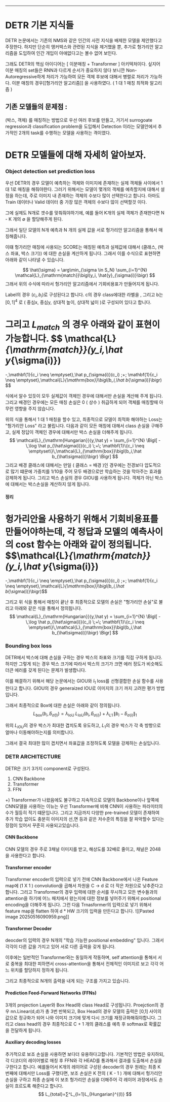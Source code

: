 ---
# DETR 기본 지식들 
DETR 논문에서는 기존의 NMS와 같은 인간의 사전 지식을 배제한 모델을 제안했다고 주장한다. 하지만 단순히 앵커박스와 관련된 지식을 제거했을 뿐, 추가로 헝가리안 알고리즘을 도입하여 인간 개입이 아애없다고는 볼수 없어 보인다.

그래도 DETR의 핵심 아이디어는 [ 이분매칭 + Transformer ] 아키텍처이다. 싶지어 이분 매칭의 set들은 RNN과 다르게 순서가 중요하지 않다 보니깐 Non-Autoregressive하게 처리가 가능하여 모든 객체 후보에 대해서 병렬로 처리가 가능하다.
이분 매칭의 경우[[헝가리안 알고리즘]] 을 사용하였다. ( 1 대 1 매칭 최적화 알고리즘 )

## 기존 모델들의 문제점 : 
(박스, 객체) 를 매칭하는 방법으로 우선 여러 후보를 만들고, 거기서 surrogoate regression과 classification problem을 도입해서 Detection 이라는 모델안에서 추가적인 2개의 task를 수행하는 모델을 사용하는 격이였다.


# DETR 모델들에 대해 자세히 알아보자.

### Object detection set prediction loss
우선 DETR의 경우 모델이 예측하는 객체와 이미지에 존재하는 실제 객체들 사이에서 1 대 1로 매칭을 해줘야한다. 그러기 위해서는 모델이 몇개의 객체를 예측할지에 대해서 설정을 하는데, 주로 이미지 내 존재하는 객체의 수보다 많이 선택한다고 합니다. 아마도 Train 데이터나 Valid 데이터 중 가장 많은 객체의 수보다 많이 선택할것 이다. 

그에 실제도 N개로 갯수를 맞춰줘야하기에, 예를 들어 K개의 실제 객체가 존재한다면 N - K 개의 $\emptyset$ 을 할당해주게 된다.

그래서 일단 모델의 N개 예측과 N 개의 실제 값을 서로 헝가리안 알고리즘을 통해서 매칭해줍니다.

이떄 헝가리안 매칭에 사용되는 SCORE는 매칭된 예측과 실제값에 대해서 (클래스, (박스 좌표, 박스 크기)) 에 대한 손실을 계산하게 됩니다. 그래서 이를 수식으로 표현하면 아래와 같이 나타낼 수 있습니다. 

$$
\hat{\sigma}
= \arg\min_{\sigma \in S_N}
\sum_{i=1}^{N}
\mathcal{L}_{\mathrm{match}}\bigl(y_i, \hat{y}_{\sigma(i)}\bigr)
$$
그래서 위의 수식에 따라서 헝가리안 알고리즘에서 기회비용표가 만들어지게 됩니다. 

Label의 경우 $(c_{i},b_{i})$로 구성된다고 합니다. c의 경우 class에대한 라벨을 , 그리고 b는 $[0,1]^4$ 로 ( 중심x, 중심y, 상대적 높이, 상대적 넓이 )로 구성되어 있다고 합니다.

그리고 $L_{match}$ 의 경우 아래와 같이 표현이 가능합니다.
$$
\mathcal{L}_{\mathrm{match}}(y_i,\hat y_{\sigma(i)})
=
-\,\mathbf{1}\{c_i \neq \emptyset\}\,\hat p_{\sigma(i)}(c_i)
\;+\;
\mathbf{1}\{c_i \neq \emptyset\}\,\mathcal{L}_{\mathrm{box}}\bigl(b_i,\hat b_{\sigma(i)}\bigr)
$$

식에서 알수 있듯이 모두 실제값이 객체인 경우에 대해서만 손실을 계산해 주게 됩니다. 그리고 배경인 경우에는 모든 매칭 손실은 0 ( 상수 ) 취급하게 되어 객체를 매칭할때 아무런 영향을 주지 않습니다.

위의 식을 통해서 1 대 1 매칭을 할수 있고, 최종적으로 모델이 최적화 해야하는 Loss는 "헝가리안 Loss" 라고 불립니다. 다음과 같이 모든 매칭에 대해서 class 손실을 구해주고, 실제 정답이 객체인 경우에 대해서만 박스 손실을 더해주게 됩니다. 
$$
\mathcal{L}_{\mathrm{Hungarian}}(y,\hat y)
= \sum_{i=1}^{N}
\Bigl[
-\,\log \hat p_{\hat\sigma(i)}(c_i)
\;+\;
\mathbf{1}\{c_i \neq \emptyset\}\,\mathcal{L}_{\mathrm{box}}\bigl(b_i,\hat b_{\hat\sigma(i)}\bigr)
\Bigr]
$$
그리고 배경 클래스에 대해서는 만일 ( 클래스 = 배경 )인 경우에는 전경보다 압도적으로 많기 떄문에 가중치를 1/10을 주어 모두 배경으로만 학습하는 것을 막아주는 효과를 강제하게 됩니다. 그리고 박스 손실의 경우 GIOU를 사용하게 됩니다.
객체가 아닌 박스에 대해서는 박스손실을 계산하지 않게 됩니다. 

#### 정리
헝가리안을 사용하기 위해서 기회비용표를 만들어야하는데, 각 정답과 모델의 예측사이의 cost 함수는 아래와 같이 정의됩니다.
$$\mathcal{L}_{\mathrm{match}}(y_i,\hat y_{\sigma(i)})
=
-\,\mathbf{1}\{c_i \neq \emptyset\}\,\hat p_{\sigma(i)}(c_i)
\;+\;
\mathbf{1}\{c_i \neq \emptyset\}\,\mathcal{L}_{\mathrm{box}}\bigl(b_i,\hat b_{\sigma(i)}\bigr)$$

그리고 위 식을 통해서 매칭이 끝난 후 최종적으로 모델의 손실은 "헝가리안 손실"로 불리고 아래와 같은 식을 통해서 정의됩니다.
$$ \mathcal{L}_{\mathrm{Hungarian}}(y,\hat y)
= \sum_{i=1}^{N}
\Bigl[
-\,\log \hat p_{\hat\sigma(i)}(c_i)
\;+\;
\mathbf{1}\{c_i \neq \emptyset\}\,\mathcal{L}_{\mathrm{box}}\bigl(b_i,\hat b_{\hat\sigma(i)}\bigr)
\Bigr] $$



### Bounding box loss
DETR에서 박스에 대해 손실을 구하는 경우 박스의 좌표와 크기를 직접 구하게 됩니다. 하지만 그렇게 되는 경우 박스 크기에 따라서 박스의 크기가 크면 에러 정도가 비슷해도 더큰 에러를 갖게 된다는 문제가 발생합니다.

이를 해결하기 위해서 해당 논문에서는 GIOU와 $l_{1}$ loss를 선형결합한 손실 함수를 사용한다고 합니다. GIOU의 경우 generaized IOU로 이미지의 크기 까지 고려한 평가 방법입니다. 

그래서 최종적으로 Box에 대한 손실은 아래와 같이 정의됩니다.
$$ {L}_{\mathrm{box}}\bigl(b_i,\hat b_{\hat\sigma(i)}\bigr) = \lambda_{\mathrm{IoU}}\;L_{\mathrm{IoU}}(b_i,\hat b_{\sigma(i)}) \;+\; \lambda_{L1}\,\|b_i - \hat b_{\sigma(i)}\|_1
 $$

위의 $L_{{IOU}}$의 경우 박스가 최대한 겹치도록 유도하고, $L_{1}$의 경우 박스가 각 축 방향으로 얼마나 이동해야하는지를 의미합니다.

그래서 결국 최대한 많이 겹치면서 좌표값을 조정하도록 모델을 강제하는 손실입니다.


### DETR ARCHITECTURE
DETR은 크기 3가지 component로 구성된다.
1) CNN Backbone
2) Transformer
3) FFN

+) Transformer가 나왔음에도 불구하고 지속적으로 모델의 Backbone이나 앞쪽에 CNN모델을 사용하는 이뉴는 우선 Transformer에 비해 CNN이 사용하는 파라미터의 수가 월등히 적기 떄문입니다. 그리고 지금까지 다양한 pre-trained 모델이 존재하여 추가 학습 없이도 충분히 이미지의 선,면 등과 같은 저수준의 특징을 잘 파악할수 있다는 장점이 있어서 꾸준히 사용되고있습니다.

#### CNN Backbone
CNN 모델의 경우 주로 3채널 이미지를 받고, 해상도를 32배로 줄이고, 채널은 2048을 사용한다고 합니다.


#### Transformer encoder
Transformer encoder의 입력으로 넣기 전에 CNN Backbone에서 나온 Feature map에 (1 X 1 ) convolution을 곱해서 차원을 C -> d 로 더 작은 차원으로 낮추준다고 합니다. 그리고 Transformer의 경우 입력에 대한 순서를 무시하고 모든 변수들과의 attention을 하기에 어느 패치에서 왔는지에 대한 정보를 넣어주기 위해서 positional encoding을 더해주게 됩니다.
그런 다음 Trnasformer의 입력으로 넣기 위해서 feature map을 flatten 하여 d * HW 크기의 입력을 만든다고 합니다. 
![[Pasted image 20250516090959.png]]

#### Transformer Decoder
deocder의 입력의 경우 N개의 "학습 가능한 positional embedding" 입니다.  그래서 각각이 다른 값을 가지고 있어 서로 다른 출력을 갖게 됩니다.

이후에는 일반적인 Transformer와는 동일하게 작동하며, self attention을 통해서 서로 중복을 최대한 피하면서 cross-attention을 통해서 전체적인 이미지르 보고 각각 어느 위치를 할당하지 정하게 됩니다.

그리고 최종적으로 N개의 출력을 내게 되는 구조를 가지고 있습니다.

#### Prediction Feed-Forward Networks (FFNs)
3개의 projection Layer와 Box Head와 class Head로 구성됩니다.
Proejction의 경우 nn.Linear(d,d)가 총 3번 반복되고, Box Head의 경우 모델의 출력은 [0,1] 사이의 값으로 정규화가 되어 나와 이미지 크기에 맞게 다시 크기를 재정규화해줘야합니다. 그리고 class head의 경우 최종적으로 C + 1 개의 클래스를 예측 후 softmax로 확률값을 전달하게 됩니다. 

#### Auxiliary decoding losses
추가적으로 보조 손실을 사용하면 보다더 유용하다고합니다. 
기본적인 방법은 유지하되, 각 디코더의 레이어별로  매칭 후 FFN와 각 HEAD를 통과해서 결과를 도출해서 손실을 구한다고 합니다. 
예를들어서 K개의 레이어로 구성된 decoder의 경우 원래는 최종 K 번째에 대해서만 Loss를 구했다면, 보조 손실은 K 전의 ( K - 1 ) 개에 대해서 헝가리안 손실을 구하고 최종 손실에 이 보조 헝가리안 손실을 더해주어 각 레이어 과정에서도 손실이 흐르도록 해준다고 합니다.
$$ L_{total}​=∑^L_{l=1}L_{Hungarian}​^{(l)}​ $$
